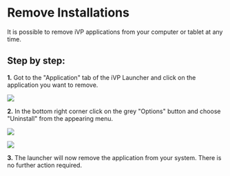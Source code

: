 # Remove Installations

It is possible to remove iVP applications from your computer or tablet at any time.

## Step by step:

**1.** Got to the "Application" tab of the iVP Launcher and click on the application you want to remove.

![](../../../.gitbook/assets/launcher_applications.jpg)

**2.** In the bottom right corner click on the grey "Options" button and choose "Uninstall" from the appearing menu.

![](../../../.gitbook/assets/launcher_application_options.jpg)

![](../../../.gitbook/assets/launcher_application_options_menu_uninstall.jpg)

**3.** The launcher will now remove the application from your system. There is no further action required.
